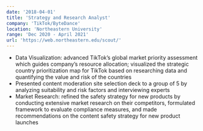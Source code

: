 ```yaml
---
date: '2018-04-01'
title: 'Strategy and Research Analyst'
company: 'TikTok/ByteDance'
location: 'Northeastern University'
range: 'Dec 2020 - April 2021'
url: 'https://web.northeastern.edu/scout/'
---
```


- Data Visualization: advanced TikTok’s global market priority assessment which guides company’s resource allocation; visualized the strategic country prioritization map for TikTok based on researching data and quantifying the value and risk of the countries
- Presented content moderation site selection deck to a group of 5 by analyzing suitability and risk factors and interviewing experts
- Market Research: refined the safety strategy for new products by conducting extensive market research on their competitors, formulated framework to evaluate compliance measures, and made recommendations on the content safety strategy for new product launches
